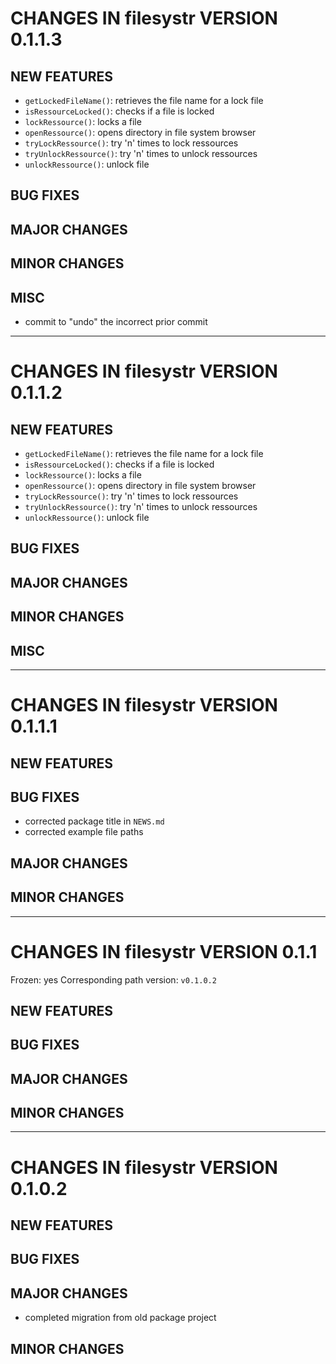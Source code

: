 # CHANGES IN filesystr VERSION 0.1.1.3

## NEW FEATURES

- `getLockedFileName()`: retrieves the file name for a lock file
- `isRessourceLocked()`: checks if a file is locked
- `lockRessource()`: locks a file
- `openRessource()`: opens directory in file system browser
- `tryLockRessource()`: try 'n' times to lock ressources
- `tryUnlockRessource()`: try 'n' times to unlock ressources
- `unlockRessource()`: unlock file

## BUG FIXES

## MAJOR CHANGES

## MINOR CHANGES

## MISC

- commit to "undo" the incorrect prior commit

-----

# CHANGES IN filesystr VERSION 0.1.1.2

## NEW FEATURES

- `getLockedFileName()`: retrieves the file name for a lock file
- `isRessourceLocked()`: checks if a file is locked
- `lockRessource()`: locks a file
- `openRessource()`: opens directory in file system browser
- `tryLockRessource()`: try 'n' times to lock ressources
- `tryUnlockRessource()`: try 'n' times to unlock ressources
- `unlockRessource()`: unlock file

## BUG FIXES

## MAJOR CHANGES

## MINOR CHANGES

## MISC

-----

# CHANGES IN filesystr VERSION 0.1.1.1

## NEW FEATURES

## BUG FIXES

- corrected package title in `NEWS.md`
- corrected example file paths

## MAJOR CHANGES

## MINOR CHANGES

-----

# CHANGES IN filesystr VERSION 0.1.1

Frozen: yes
Corresponding path version: `v0.1.0.2`

## NEW FEATURES

## BUG FIXES

## MAJOR CHANGES

## MINOR CHANGES

-----

# CHANGES IN filesystr VERSION 0.1.0.2

## NEW FEATURES

## BUG FIXES

## MAJOR CHANGES

- completed migration from old package project

## MINOR CHANGES
